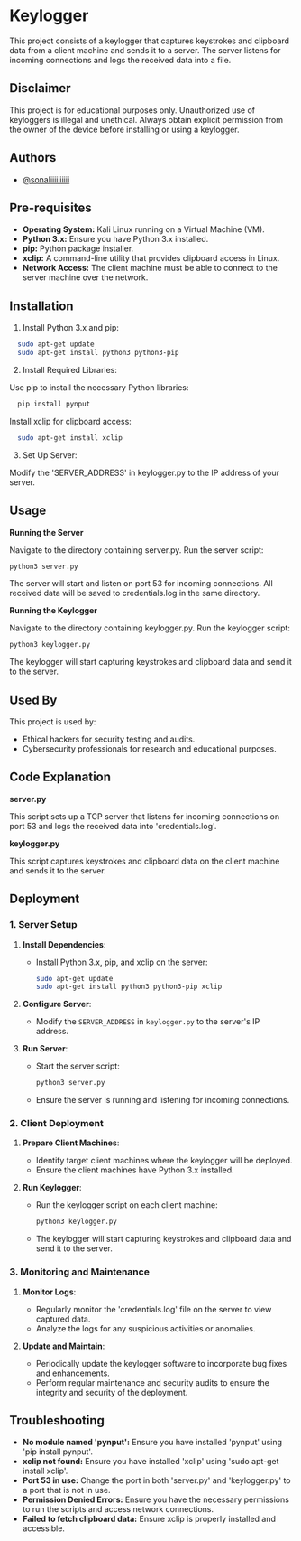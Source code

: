 
# Keylogger

This project consists of a keylogger that captures keystrokes and clipboard data from a client machine and sends it to a server. The server listens for incoming connections and logs the received data into a file.


## Disclaimer

This project is for educational purposes only. Unauthorized use of keyloggers is illegal and unethical. Always obtain explicit permission from the owner of the device before installing or using a keylogger.




## Authors

- [@sonaliiiiiiiiii](https://github.com/sonaliiiiiiiiii)


## Pre-requisites

- **Operating System:** Kali Linux running on a Virtual Machine (VM).
- **Python 3.x:** Ensure you have Python 3.x installed.
- **pip:** Python package installer.
- **xclip:** A command-line utility that provides clipboard access in Linux.
- **Network Access:** The client machine must be able to connect to the server machine over the network.
## Installation

1. Install Python 3.x and pip:

```bash
  sudo apt-get update
  sudo apt-get install python3 python3-pip
```
2. Install Required Libraries:

Use pip to install the necessary Python libraries:

```bash
  pip install pynput
```
Install xclip for clipboard access:
```bash
  sudo apt-get install xclip
```

3. Set Up Server:

Modify the 'SERVER_ADDRESS' in keylogger.py to the IP address of your server.


## Usage

**Running the Server**

Navigate to the directory containing server.py.
Run the server script:
```bash
python3 server.py
```
The server will start and listen on port 53 for incoming connections. All received data will be saved to credentials.log in the same directory.

**Running the Keylogger**

Navigate to the directory containing keylogger.py.
Run the keylogger script:
```bash
python3 keylogger.py
```
The keylogger will start capturing keystrokes and clipboard data and send it to the server.


## Used By

This project is used by:

- Ethical hackers for security testing and audits.
- Cybersecurity professionals for research and educational purposes.


## Code Explanation

**server.py**

This script sets up a TCP server that listens for incoming connections on port 53 and logs the received data into 'credentials.log'.

**keylogger.py**

This script captures keystrokes and clipboard data on the client machine and sends it to the server.
## Deployment

### 1. Server Setup

1. **Install Dependencies**:
   - Install Python 3.x, pip, and xclip on the server:
     ```bash
     sudo apt-get update
     sudo apt-get install python3 python3-pip xclip
     ```

3. **Configure Server**:
   - Modify the `SERVER_ADDRESS` in `keylogger.py` to the server's IP address.

4. **Run Server**:
   - Start the server script:
     ```bash
     python3 server.py
     ```
   - Ensure the server is running and listening for incoming connections.

### 2. Client Deployment

1. **Prepare Client Machines**:
   - Identify target client machines where the keylogger will be deployed.
   - Ensure the client machines have Python 3.x installed.

2. **Run Keylogger**:
   - Run the keylogger script on each client machine:
     ```bash
     python3 keylogger.py
     ```
   - The keylogger will start capturing keystrokes and clipboard data and send it to the server.

### 3. Monitoring and Maintenance

1. **Monitor Logs**:
   - Regularly monitor the 'credentials.log' file on the server to view captured data.
   - Analyze the logs for any suspicious activities or anomalies.

2. **Update and Maintain**:
   - Periodically update the keylogger software to incorporate bug fixes and enhancements.
   - Perform regular maintenance and security audits to ensure the integrity and security of the deployment.


## Troubleshooting

- **No module named 'pynput':** Ensure you have installed 'pynput' using 'pip install pynput'.
- **xclip not found:** Ensure you have installed 'xclip' using 'sudo apt-get install xclip'.
- **Port 53 in use:** Change the port in both 'server.py' and 'keylogger.py' to a port that is not in use.
- **Permission Denied Errors:** Ensure you have the necessary permissions to run the scripts and access network connections.
- **Failed to fetch clipboard data:** Ensure xclip is properly installed and accessible.
